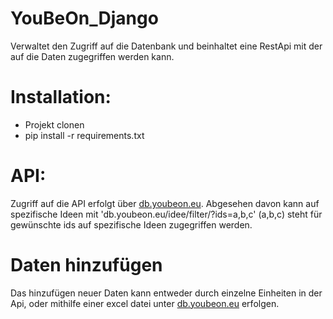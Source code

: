 # YouBeOn_Django

Verwaltet den Zugriff auf die Datenbank und beinhaltet eine RestApi mit der auf die Daten zugegriffen werden kann. 

# Installation:


- Projekt clonen
- pip install -r requirements.txt

# API:

Zugriff auf die API erfolgt über [db.youbeon.eu](db.youbeon.eu). Abgesehen davon kann auf spezifische Ideen mit 'db.youbeon.eu/idee/filter/?ids=a,b,c' (a,b,c) steht für gewünschte ids auf spezifische Ideen zugegriffen werden. 


# Daten hinzufügen

Das hinzufügen neuer Daten kann entweder durch einzelne Einheiten in der Api, oder mithilfe einer excel datei unter [db.youbeon.eu](db.youbeon.eu/upload) erfolgen.

